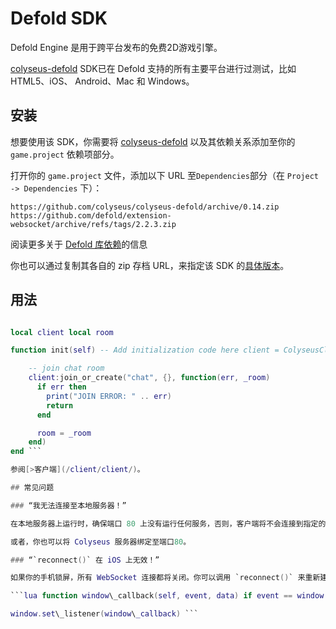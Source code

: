 # Defold SDK

Defold Engine 是用于跨平台发布的免费2D游戏引擎。

[colyseus-defold](https://github.com/colyseus/colyseus-defold) SDK已在 Defold 支持的所有主要平台进行过测试，比如 HTML5、iOS、 Android、Mac 和 Windows。

## 安装

想要使用该 SDK，你需要将 [colyseus-defold](https://github.com/colyseus/colyseus-defold) 以及其依赖关系添加至你的 `game.project` 依赖项部分。

打开你的 `game.project` 文件，添加以下 URL 至`Dependencies`部分（在 `Project -> Dependencies` 下）：

    https://github.com/colyseus/colyseus-defold/archive/0.14.zip
    https://github.com/defold/extension-websocket/archive/refs/tags/2.2.3.zip

阅读更多关于 [Defold 库依赖](http://www.defold.com/manuals/libraries/)的信息

你也可以通过复制其各自的 zip 存档 URL，来指定该 SDK 的[具体版本](https://github.com/colyseus/colyseus-defold/releases)。

## 用法

```lua local ColyseusClient = require "colyseus.client"

local client local room

function init(self) -- Add initialization code here client = ColyseusClient.new("ws://localhost:2567")

    -- join chat room
    client:join_or_create("chat", {}, function(err, _room)
      if err then
        print("JOIN ERROR: " .. err)
        return
      end

      room = _room
    end)
end ```

参阅[>客户端](/client/client/)。

## 常见问题

### “我无法连接至本地服务器！”

在本地服务器上运行时，确保端口 80 上没有运行任何服务，否则，客户端将不会连接到指定的端口号。

或者，你也可以将 Colyseus 服务器绑定至端口80。

### “`reconnect()` 在 iOS 上无效！”

如果你的手机锁屏，所有 WebSocket 连接都将关闭。你可以调用 `reconnect()` 来重新建立进程，这需要对 iOS 采取以下解决办法：

```lua function window\_callback(self, event, data) if event == window.WINDOW\_EVENT\_FOCUS\_GAINED then -- iOS workaround to re-active WebSocket connection after phone is unlocked room:send("whatever") end end

window.set\_listener(window\_callback) ```

